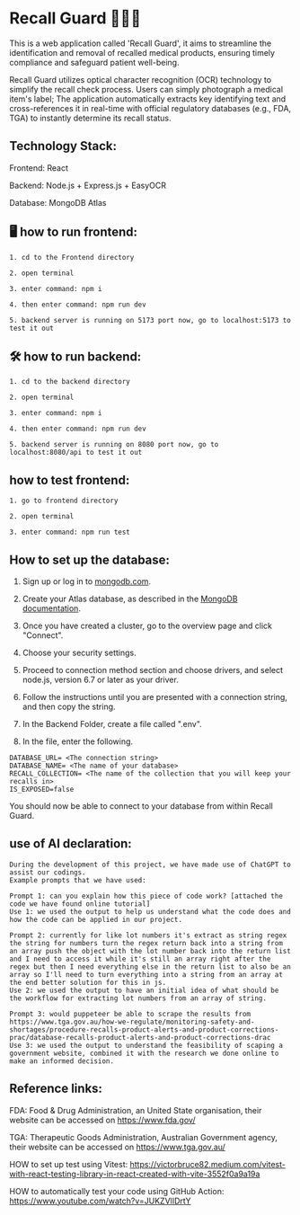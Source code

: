 # Recall Guard 🧘‍♀️🔆

This is a web application called 'Recall Guard', it aims to streamline the identification and removal of recalled medical products, ensuring timely compliance and safeguard patient well-being.

Recall Guard utilizes optical character recognition (OCR) technology to simplify the recall check process. Users can simply photograph a medical item's label; The application automatically extracts key identifying text and cross-references it in real-time with official regulatory databases (e.g., FDA, TGA) to instantly determine its recall status.

## Technology Stack:
Frontend: React

Backend: Node.js + Express.js + EasyOCR

Database: MongoDB Atlas


## 🖥️ how to run frontend:

    1. cd to the Frontend directory

    2. open terminal 

    3. enter command: npm i 

    4. then enter command: npm run dev

    5. backend server is running on 5173 port now, go to localhost:5173 to test it out


## 🛠️ how to run backend:

    1. cd to the backend directory

    2. open terminal

    3. enter command: npm i 

    4. then enter command: npm run dev

    5. backend server is running on 8080 port now, go to localhost:8080/api to test it out


## how to test frontend:

    1. go to frontend directory

    2. open terminal

    3. enter command: npm run test

## How to set up the database:

1. Sign up or log in to [mongodb.com](mongodb.com).

2. Create your Atlas database, as described in the [MongoDB documentation](https://www.mongodb.com/docs/get-started/?language=nodejs).

3. Once you have created a cluster, go to the overview page and click "Connect".

4. Choose your security settings.

5. Proceed to connection method section and choose drivers, and select node.js, version 6.7 or later as your driver.

5. Follow the instructions until you are presented with a connection string, and then copy the string.

6. In the Backend Folder, create a file called ".env".

7. In the file, enter the following.
```
DATABASE_URL= <The connection string>
DATABASE_NAME= <The name of your database>
RECALL_COLLECTION= <The name of the collection that you will keep your recalls in>
IS_EXPOSED=false
```
You should now be able to connect to your database from within Recall Guard.

## use of AI declaration:

    During the development of this project, we have made use of ChatGPT to assist our codings.
    Example prompts that we have used:

    Prompt 1: can you explain how this piece of code work? [attached the code we have found online tutorial]
    Use 1: we used the output to help us understand what the code does and how the code can be applied in our project.
    
    Prompt 2: currently for like lot numbers it's extract as string regex the string for numbers turn the regex return back into a string from an array push the object with the lot number back into the return list and I need to access it while it's still an array right after the regex but then I need everything else in the return list to also be an array so I'll need to turn everything into a string from an array at the end better solution for this in js.
    Use 2: we used the output to have an initial idea of what should be the workflow for extracting lot numbers from an array of string.
    
    Prompt 3: would puppeteer be able to scrape the results from https://www.tga.gov.au/how-we-regulate/monitoring-safety-and-shortages/procedure-recalls-product-alerts-and-product-corrections-prac/database-recalls-product-alerts-and-product-corrections-drac
    Use 3: we used the output to understand the feasibility of scaping a government website, combined it with the research we done online to make an informed decision.

## Reference links:

FDA: Food & Drug Administration, an United State organisation, their website 
can be accessed on https://www.fda.gov/

TGA: Therapeutic Goods Administration, Australian Government agency, their
website can be accessed on https://www.tga.gov.au/

HOW to set up test using Vitest: https://victorbruce82.medium.com/vitest-with-react-testing-library-in-react-created-with-vite-3552f0a9a19a

HOW to automatically test your code using GitHub Action: 
https://www.youtube.com/watch?v=JUKZVlIDrtY




